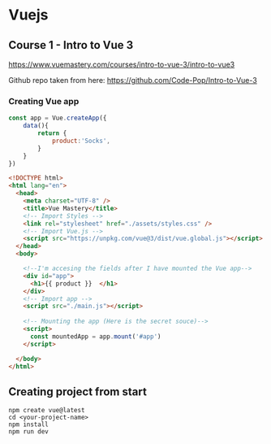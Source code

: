 # Vuejs

## Course 1 - Intro to Vue 3

https://www.vuemastery.com/courses/intro-to-vue-3/intro-to-vue3

Github repo taken from here:
https://github.com/Code-Pop/Intro-to-Vue-3


### Creating Vue app

```js
const app = Vue.createApp({
    data(){
        return {
            product:'Socks',
        }
    }
})
```

```html
<!DOCTYPE html>
<html lang="en">
  <head>
    <meta charset="UTF-8" />
    <title>Vue Mastery</title>
    <!-- Import Styles -->
    <link rel="stylesheet" href="./assets/styles.css" />
    <!-- Import Vue.js -->
    <script src="https://unpkg.com/vue@3/dist/vue.global.js"></script>
  </head>
  <body>

    <!--I'm accesing the fields after I have mounted the Vue app-->
    <div id="app">
      <h1>{{ product }}  </h1>
    </div>
    <!-- Import app -->
    <script src="./main.js"></script>
    
    <!-- Mounting the app (Here is the secret souce)-->
    <script>
      const mountedApp = app.mount('#app')
    </script>

  </body>
</html>
```


## Creating project from start

```
npm create vue@latest
cd <your-project-name>
npm install
npm run dev     
```